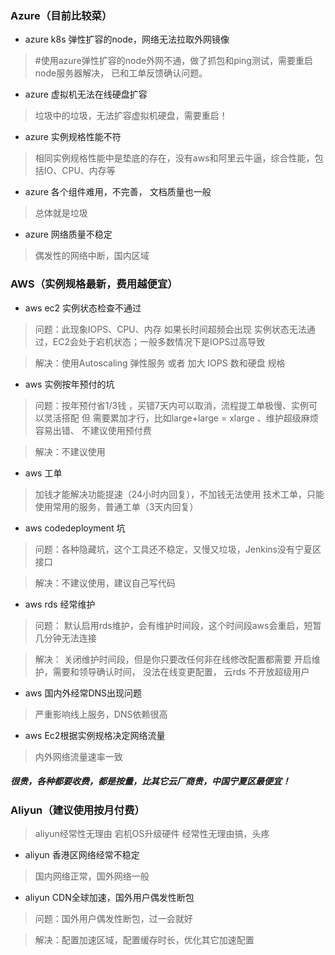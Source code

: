 ### Azure（目前比较菜）  
- azure k8s 弹性扩容的node，网络无法拉取外网镜像
> #使用azure弹性扩容的node外网不通，做了抓包和ping测试，需要重启node服务器解决， 已和工单反馈确认问题。

- azure 虚拟机无法在线硬盘扩容
> 垃圾中的垃圾，无法扩容虚拟机硬盘，需要重启！

- azure 实例规格性能不符
> 相同实例规格性能中是垫底的存在，没有aws和阿里云牛逼，综合性能，包括IO、CPU、内存等

- azure 各个组件难用，不完善， 文档质量也一般
> 总体就是垃圾

- azure  网络质量不稳定
> 偶发性的网络中断，国内区域

### AWS（实例规格最新，费用越便宜）
- aws ec2 实例状态检查不通过
>问题：此现象IOPS、CPU、内存 如果长时间超频会出现 实例状态无法通过，EC2会处于宕机状态；一般多数情况下是IOPS过高导致  

>解决：使用Autoscaling 弹性服务 或者 加大 IOPS 数和硬盘 规格

- aws 实例按年预付的坑
> 问题：按年预付省1/3钱 ，买错7天内可以取消，流程提工单极慢、实例可以灵活搭配 但 需要累加才行，比如large+large = xlarge 、维护超级麻烦 容易出错、 不建议使用预付费

>解决：不建议使用

- aws 工单
> 加钱才能解决功能提速（24小时内回复），不加钱无法使用 技术工单，只能使用常用的服务，普通工单（3天内回复）

- aws codedeployment 坑
> 问题：各种隐藏坑，这个工具还不稳定，又慢又垃圾，Jenkins没有宁夏区接口

> 解决：不建议使用，建议自己写代码

- aws rds 经常维护
> 问题： 默认启用rds维护，会有维护时间段，这个时间段aws会重启，短暂几分钟无法连接

> 解决： 关闭维护时间段，但是你只要改任何非在线修改配置都需要  开启维护，需要和领导确认时间， 没法在线变更配置， 云rds 不开放超级用户

- aws 国内外经常DNS出现问题
> 严重影响线上服务，DNS依赖很高

- aws Ec2根据实例规格决定网络流量
> 内外网络流量速率一致

##### 很贵，各种都要收费，都是按量，比其它云厂商贵，中国宁夏区最便宜！

### Aliyun（建议使用按月付费）
> aliyun经常性无理由 宕机OS升级硬件
经常性无理由搞，头疼

- aliyun 香港区网络经常不稳定
> 国内网络正常，国外网络一般

- aliyun CDN全球加速，国外用户偶发性断包
> 问题：国外用户偶发性断包，过一会就好

> 解决：配置加速区域，配置缓存时长，优化其它加速配置
